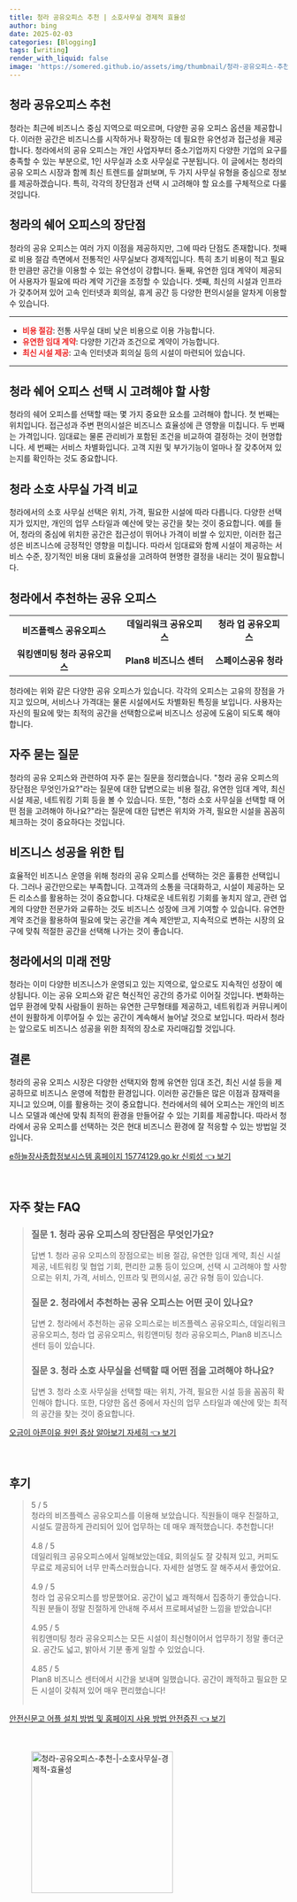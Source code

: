 ```yaml
---
title: 청라 공유오피스 추천 | 소호사무실 경제적 효율성
author: bing
date: 2025-02-03
categories: [Blogging]
tags: [writing]
render_with_liquid: false
image: 'https://somered.github.io/assets/img/thumbnail/청라-공유오피스-추천-|-소호사무실-경제적-효율성.webp'
---
```



<h2 id='청라_공유오피스_추천'>청라 공유오피스 추천</h2>

<p>청라는 최근에 비즈니스 중심 지역으로 떠오르며, 다양한 공유 오피스 옵션을 제공합니다. 이러한 공간은 비즈니스를 시작하거나 확장하는 데 필요한 유연성과 접근성을 제공합니다. 청라에서의 공유 오피스는 개인 사업자부터 중소기업까지 다양한 기업의 요구를 충족할 수 있는 부분으로, 1인 사무실과 소호 사무실로 구분됩니다. 이 글에서는 청라의 공유 오피스 시장과 함께 최신 트렌드를 살펴보며, 두 가지 사무실 유형을 중심으로 정보를 제공하겠습니다. 특히, 각각의 장단점과 선택 시 고려해야 할 요소를 구체적으로 다룰 것입니다.</p>

<h2 id='청라의_쉐어_오피스_장단점'>청라의 쉐어 오피스의 장단점</h2>

<p>청라의 공유 오피스는 여러 가지 이점을 제공하지만, 그에 따라 단점도 존재합니다. 첫째로 비용 절감 측면에서 전통적인 사무실보다 경제적입니다. 특히 초기 비용이 적고 필요한 만큼만 공간을 이용할 수 있는 유연성이 강합니다. 둘째, 유연한 임대 계약이 제공되어 사용자가 필요에 따라 계약 기간을 조정할 수 있습니다. 셋째, 최신의 시설과 인프라가 갖추어져 있어 고속 인터넷과 회의실, 휴게 공간 등 다양한 편의시설을 알차게 이용할 수 있습니다.</p>

<hr />

<ul>
    <li><b><span style="color: #ee2323;">비용 절감</span></b>: 전통 사무실 대비 낮은 비용으로 이용 가능합니다.</li>
    <li><b><span style="color: #ee2323;">유연한 임대 계약</span></b>: 다양한 기간과 조건으로 계약이 가능합니다.</li>
    <li><b><span style="color: #ee2323;">최신 시설 제공</span></b>: 고속 인터넷과 회의실 등의 시설이 마련되어 있습니다.</li>
</ul>

<hr />

<h2 id='청라_쉐어_오피스_선택_시_고려사항'>청라 쉐어 오피스 선택 시 고려해야 할 사항</h2>

<p>청라의 쉐어 오피스를 선택할 때는 몇 가지 중요한 요소를 고려해야 합니다. 첫 번째는 위치입니다. 접근성과 주변 편의시설은 비즈니스 효율성에 큰 영향을 미칩니다. 두 번째는 가격입니다. 임대료는 물론 관리비가 포함된 조건을 비교하여 결정하는 것이 현명합니다. 세 번째는 서비스 차별화입니다. 고객 지원 및 부가기능이 얼마나 잘 갖추어져 있는지를 확인하는 것도 중요합니다.</p>

<h2 id='청라_소호_사무실_가격_비교'>청라 소호 사무실 가격 비교</h2>

<p>청라에서의 소호 사무실 선택은 위치, 가격, 필요한 시설에 따라 다릅니다. 다양한 선택지가 있지만, 개인의 업무 스타일과 예산에 맞는 공간을 찾는 것이 중요합니다. 예를 들어, 청라의 중심에 위치한 공간은 접근성이 뛰어나 가격이 비쌀 수 있지만, 이러한 접근성은 비즈니스에 긍정적인 영향을 미칩니다. 따라서 임대료와 함께 시설이 제공하는 서비스 수준, 장기적인 비용 대비 효율성을 고려하여 현명한 결정을 내리는 것이 필요합니다.</p>

<h2 id='청라_공유_오피스_추천_리스트'>청라에서 추천하는 공유 오피스</h2>

<table>
    <tr>
        <td style="text-align: center; height: 17px;"><b>비즈플렉스 공유오피스</b></td>
        <td style="text-align: center; height: 17px;"><b>데일리워크 공유오피스</b></td>
        <td style="text-align: center; height: 17px;"><b>청라 업 공유오피스</b></td>
    </tr>
    <tr>
        <td style="text-align: center; height: 17px;"><b>워킹앤미팅 청라 공유오피스</b></td>
        <td style="text-align: center; height: 17px;"><b>Plan8 비즈니스 센터</b></td>
        <td style="text-align: center; height: 17px;"><b>스페이스공유 청라</b></td>
    </tr>
</table>

<p>청라에는 위와 같은 다양한 공유 오피스가 있습니다. 각각의 오피스는 고유의 장점을 가지고 있으며, 서비스나 가격대는 물론 시설에서도 차별화된 특징을 보입니다. 사용자는 자신의 필요에 맞는 최적의 공간을 선택함으로써 비즈니스 성공에 도움이 되도록 해야 합니다.</p>

<h2 id='자주_묻는_질문'>자주 묻는 질문</h2>

<p>청라의 공유 오피스와 관련하여 자주 묻는 질문을 정리했습니다. "청라 공유 오피스의 장단점은 무엇인가요?"라는 질문에 대한 답변으로는 비용 절감, 유연한 임대 계약, 최신 시설 제공, 네트워킹 기회 등을 볼 수 있습니다. 또한, "청라 소호 사무실을 선택할 때 어떤 점을 고려해야 하나요?"라는 질문에 대한 답변은 위치와 가격, 필요한 시설을 꼼꼼히 체크하는 것이 중요하다는 것입니다.</p>

<h2 id='비즈니스_성공을_위한_팁'>비즈니스 성공을 위한 팁</h2>

<p>효율적인 비즈니스 운영을 위해 청라의 공유 오피스를 선택하는 것은 훌륭한 선택입니다. 그러나 공간만으로는 부족합니다. 고객과의 소통을 극대화하고, 시설이 제공하는 모든 리소스를 활용하는 것이 중요합니다. 다채로운 네트워킹 기회를 놓치지 않고, 관련 업계의 다양한 전문가와 교류하는 것도 비즈니스 성장에 크게 기여할 수 있습니다. 유연한 계약 조건을 활용하여 필요에 맞는 공간을 계속 제안받고, 지속적으로 변하는 시장의 요구에 맞춰 적절한 공간을 선택해 나가는 것이 좋습니다.</p>

<h2 id='청라에서의_미래_전망'>청라에서의 미래 전망</h2>

<p>청라는 이미 다양한 비즈니스가 운영되고 있는 지역으로, 앞으로도 지속적인 성장이 예상됩니다. 이는 공유 오피스와 같은 혁신적인 공간의 증가로 이어질 것입니다. 변화하는 업무 환경에 맞춰 사람들이 원하는 유연한 근무형태를 제공하고, 네트워킹과 커뮤니케이션이 원활하게 이루어질 수 있는 공간이 계속해서 늘어날 것으로 보입니다. 따라서 청라는 앞으로도 비즈니스 성공을 위한 최적의 장소로 자리매김할 것입니다.</p>

<h2 id='결론'>결론</h2>

<p>청라의 공유 오피스 시장은 다양한 선택지와 함께 유연한 임대 조건, 최신 시설 등을 제공하므로 비즈니스 운영에 적합한 환경입니다. 이러한 공간들은 많은 이점과 잠재력을 지니고 있으며, 이를 활용하는 것이 중요합니다. 천라에서의 쉐어 오피스는 개인의 비즈니스 모델과 예산에 맞춰 최적의 환경을 만들어갈 수 있는 기회를 제공합니다. 따라서 청라에서 공유 오피스를 선택하는 것은 현대 비즈니스 환경에 잘 적응할 수 있는 방법일 것입니다.</p>


<p><a class="click-button" title="e하늘장사종합정보시스템 홈페이지 15774129.go.kr 신뢰성" href="https://somered.github.io/posts/e%ED%95%98%EB%8A%98%EC%9E%A5%EC%82%AC%EC%A2%85%ED%95%A9%EC%A0%95%EB%B3%B4%EC%8B%9C%EC%8A%A4%ED%85%9C-%ED%99%88%ED%8E%98%EC%9D%B4%EC%A7%80-15774129.go.kr-%EC%8B%A0%EB%A2%B0%EC%84%B1/" rel="dofollow">e하늘장사종합정보시스템 홈페이지 15774129.go.kr 신뢰성 👈 보기</a></p><br>
<h2 id='자주_찾는_FAQ'>자주 찾는 FAQ</h2>
<div itemscope="" itemtype="https://schema.org/FAQPage"> 
<blockquote> 
<div itemscope="" itemprop="mainEntity" itemtype="https://schema.org/Question"> 
<h3 itemprop="name">질문 1. 청라 공유 오피스의 장단점은 무엇인가요?</h3> 
<div itemscope="" itemprop="acceptedAnswer" itemtype="https://schema.org/Answer"> 
<span itemprop="text"> 
<p>답변 1. 청라 공유 오피스의 장점으로는 비용 절감, 유연한 임대 계약, 최신 시설 제공, 네트워킹 및 협업 기회, 편리한 교통 등이 있으며, 선택 시 고려해야 할 사항으로는 위치, 가격, 서비스, 인프라 및 편의시설, 공간 유형 등이 있습니다.</p> 
</span> 
</div> 
</div> 
<div itemscope="" itemprop="mainEntity" itemtype="https://schema.org/Question"> 
<h3 itemprop="name">질문 2. 청라에서 추천하는 공유 오피스는 어떤 곳이 있나요?</h3> 
<div itemscope="" itemprop="acceptedAnswer" itemtype="https://schema.org/Answer"> 
<span itemprop="text"> 
<p>답변 2. 청라에서 추천하는 공유 오피스로는 비즈플렉스 공유오피스, 데일리워크 공유오피스, 청라 업 공유오피스, 워킹앤미팅 청라 공유오피스, Plan8 비즈니스 센터 등이 있습니다.</p> 
</span> 
</div> 
</div> 
<div itemscope="" itemprop="mainEntity" itemtype="https://schema.org/Question"> 
<h3 itemprop="name">질문 3. 청라 소호 사무실을 선택할 때 어떤 점을 고려해야 하나요?</h3> 
<div itemscope="" itemprop="acceptedAnswer" itemtype="https://schema.org/Answer"> 
<span itemprop="text"> 
<p>답변 3. 청라 소호 사무실을 선택할 때는 위치, 가격, 필요한 시설 등을 꼼꼼히 확인해야 합니다. 또한, 다양한 옵션 중에서 자신의 업무 스타일과 예산에 맞는 최적의 공간을 찾는 것이 중요합니다.</p> 
</span> 
</div> 
</div> 
</blockquote> 
</div>
<p><a class="click-button" title="오금이 아픈이유 원인 증상 알아보기 자세히" href="https://somered.github.io/posts/%EC%98%A4%EA%B8%88%EC%9D%B4-%EC%95%84%ED%94%88%EC%9D%B4%EC%9C%A0-%EC%9B%90%EC%9D%B8-%EC%A6%9D%EC%83%81-%EC%95%8C%EC%95%84%EB%B3%B4%EA%B8%B0-%EC%9E%90%EC%84%B8%ED%9E%88/" rel="dofollow">오금이 아픈이유 원인 증상 알아보기 자세히 👈 보기</a></p><br>
<h2 id='후기'>후기</h2>
<div itemscope itemtype="https://schema.org/Product">
  <blockquote>
  <div itemprop="review" itemscope itemtype="https://schema.org/Review">
      <div itemprop="reviewRating" itemscope itemtype="https://schema.org/Rating"> <span itemprop="ratingValue">5</span> / <span itemprop="bestRating">5</span> </div>
      <span itemprop="reviewBody">청라의 비즈플렉스 공유오피스를 이용해 보았습니다. 직원들이 매우 친절하고, 시설도 깔끔하게 관리되어 있어 업무하는 데 매우 쾌적했습니다. 추천합니다!</span>
  </div>
  <br>
  <div itemprop="review" itemscope itemtype="https://schema.org/Review">
      <div itemprop="reviewRating" itemscope itemtype="https://schema.org/Rating"> <span itemprop="ratingValue">4.8</span> / <span itemprop="bestRating">5</span> </div>
      <span itemprop="reviewBody">데일리워크 공유오피스에서 일해보았는데요, 회의실도 잘 갖춰져 있고, 커피도 무료로 제공되어 너무 만족스러웠습니다. 자세한 설명도 잘 해주셔서 좋았어요.</span>
  </div>
  <br>
  <div itemprop="review" itemscope itemtype="https://schema.org/Review">
      <div itemprop="reviewRating" itemscope itemtype="https://schema.org/Rating"> <span itemprop="ratingValue">4.9</span> / <span itemprop="bestRating">5</span> </div>
      <span itemprop="reviewBody">청라 업 공유오피스를 방문했어요. 공간이 넓고 쾌적해서 집중하기 좋았습니다. 직원 분들이 정말 친절하게 안내해 주셔서 프로페셔널한 느낌을 받았습니다!</span>
  </div>
  <br>
  <div itemprop="review" itemscope itemtype="https://schema.org/Review">
      <div itemprop="reviewRating" itemscope itemtype="https://schema.org/Rating"> <span itemprop="ratingValue">4.95</span> / <span itemprop="bestRating">5</span> </div>
      <span itemprop="reviewBody">워킹앤미팅 청라 공유오피스는 모든 시설이 최신형이어서 업무하기 정말 좋더군요. 공간도 넓고, 밝아서 기분 좋게 일할 수 있었습니다.</span>
  </div>
  <br>
  <div itemprop="review" itemscope itemtype="https://schema.org/Review">
      <div itemprop="reviewRating" itemscope itemtype="https://schema.org/Rating"> <span itemprop="ratingValue">4.85</span> / <span itemprop="bestRating">5</span> </div>
      <span itemprop="reviewBody">Plan8 비즈니스 센터에서 시간을 보내며 일했습니다. 공간이 쾌적하고 필요한 모든 시설이 갖춰져 있어 매우 편리했습니다!</span>
  </div>
  <br>
  </blockquote>
</div>
<p><a class="click-button" title="안전신문고 어플 설치 방법 및 홈페이지 사용 방법 안전증진" href="https://somered.github.io/posts/%EC%95%88%EC%A0%84%EC%8B%A0%EB%AC%B8%EA%B3%A0-%EC%96%B4%ED%94%8C-%EC%84%A4%EC%B9%98-%EB%B0%A9%EB%B2%95-%EB%B0%8F-%ED%99%88%ED%8E%98%EC%9D%B4%EC%A7%80-%EC%82%AC%EC%9A%A9-%EB%B0%A9%EB%B2%95-%EC%95%88%EC%A0%84%EC%A6%9D%EC%A7%84/" rel="dofollow">안전신문고 어플 설치 방법 및 홈페이지 사용 방법 안전증진 👈 보기</a></p><br>
<figure class="image"><img src="https://somered.github.io/assets/img/thumbnail/청라-공유오피스-추천-|-소호사무실-경제적-효율성.webp" alt="청라-공유오피스-추천-|-소호사무실-경제적-효율성" width="256" height="256"></figure>